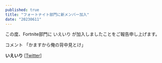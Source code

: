 ```yaml
---
published: true
title: "フォートナイト部門に新メンバー加入"
date: "20230611"
---
```


この度、Fortnite部門に いえいり が加入しましたことをご報告申し上げます。

コメント
「かますから俺の背中見とけ」

**いえいり** [[Twitter](https://twitter.com/yexluz)]